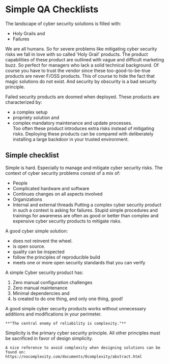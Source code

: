 # Simple QA Checklists 

The landscape of cyber security solutions is filled with:
* Holy Grails and
* Failures

We are all humans. So for severe problems like mitigating cyber security risks we fall in love with so called 'Holy Grail' products. The product capabilities of these product are outlined with vague and difficult marketing buzz. So perfect for managers who lack a solid technical background.  Of course you have to trust the vendor since these too-good-to-be-true products are never F/OSS products. This of course to hide the fact that magic solutions do not exist. And security by obscurity is a bad security principle.

Failed security products are doomed when deployed. These products are characterized by:
* a complex setup
* propriety solution and
* complex mandatory maintenance and update processes.  
Too often these product introduces extra risks instead of mitigating risks. Deploying these products can be compared with deliberately installing a large backdoor in your trusted environment.

## Simple checklist 

Simple is hard. Especially to manage and mitigate cyber security risks. The context of cyber security problems consist of a mix of:
* People
* Complicated hardware and software
* Continues changes on all aspects involved
* Organizations 
* Internal and external threads
Putting a complex cyber security product in such a context is asking for failures. Stupid simple procedures and trainings for awareness are often as good or better than complex and expensive cyber security products to mitigate risks. 


A good cyber simple solution:
* does not reinvent the wheel.  
* is open source. 
* quality can be inspected
* follow the principles of reproducible build
* meets one or more open security standards that you can verify

A simple Cyber security product has:
1. Zero manual configuration challenges
2. Zero manual maintenance
3. Minimal dependencies and
4. Is created to do one thing, and only one thing, good!

A good simple cyber security products works without unnecessary additions and modifications in your perimeter. 

```{attention} 
**"The central enemy of reliability is complexity."**
```


Simplicity is the primary cyber security principle. All other principles must be sacrificed in favor of design simplicity. 


```{tip} Zero Complexity by design 
A nice reference to avoid complexity when designing solutions can be found on:
https://nocomplexity.com/documents/0complexity/abstract.html 
```